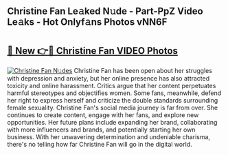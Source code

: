 ## Christine Fan Le𝚊ked N𝚞de - Part-PpZ Video Le𝚊ks - Hot Onlyf𝚊ns Photos vNN6F

# <h2><a href="http://ab45469.deff.icu/?id=Christine+Fan">🔗 New 👉🔴 Christine Fan VIDEO Photos</a></h2>

[![Christine Fan N𝚞des](https://i.imgur.com/rIISA9y.gif)](http://ab45469.deff.icu/?id=Christine+Fan)
Christine Fan has been open about her struggles with depression and anxiety, but her online presence has also attracted toxicity and online harassment. Critics argue that her content perpetuates harmful stereotypes and objectifies women. Some fans, meanwhile, defend her right to express herself and criticize the double standards surrounding female sexuality. Christine Fan's social media journey is far from over. She continues to create content, engage with her fans, and explore new opportunities. Her future plans include expanding her brand, collaborating with more influencers and brands, and potentially starting her own business. With her unwavering determination and undeniable charisma, there's no telling how far Christine Fan will go in the digital world.
